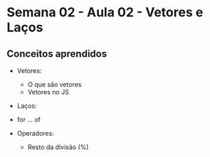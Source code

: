 # Semana 02 - Aula 02 - Vetores e Laços

## Conceitos aprendidos

- Vetores:
  - O que são vetores
  - Vetores no JS

- Laços:
 - for ... of

- Operadores:
  - Resto da divisão (%)

